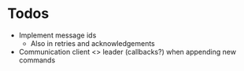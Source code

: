 # Todos

- Implement message ids
    - Also in retries and acknowledgements
- Communication client <> leader (callbacks?) when appending new commands
